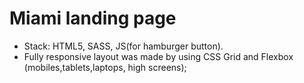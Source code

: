 # Miami landing page
- Stack: HTML5, SASS, JS(for hamburger button).
- Fully responsive layout was made by using CSS Grid and Flexbox (mobiles,tablets,laptops, high screens);
